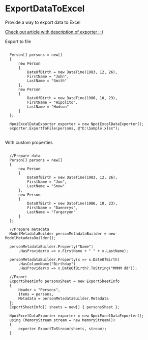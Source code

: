 # ExportDataToExcel
Provide a way to export data to Excel

<a href="https://pronetcs.blogspot.com/2020/04/export-data-to-excelin-c-hello.html">Check out article with description of exporter :-)</a>

Export to file
<pre>
<code>
  Person[] persons = new[]
  {
      new Person
      {
          DateOfBirth = new DateTime(1983, 12, 26),
          FirstName = "John",
          LastName = "Smith"
      },
      new Person
      {
          DateOfBirth = new DateTime(1986, 10, 23),
          FirstName = "Hipolito",
          LastName = "Hudson"
      }
  };

  NpoiExcelDataExporter exporter = new NpoiExcelDataExporter();
  exporter.ExportToFile(persons, @"D:\Sample.xlsx");
</code>
</pre>

With custom properties
<pre>
<code>
  //Prepare data
  Person[] persons = new[]
  {
      new Person
      {
          DateOfBirth = new DateTime(1983, 12, 26),
          FirstName = "Jon",
          LastName = "Snow"
      },
      new Person
      {
          DateOfBirth = new DateTime(1986, 10, 23),
          FirstName = "Daenerys",
          LastName = "Targaryen"
      }
  };

  //Prepare metadata
  ModelMetadataBuilder<Person> personMetadataBuilder = new ModelMetadataBuilder<Person>();

  personMetadataBuilder.Property("Name")
      .HasProvider(x => x.FirstName + " " + x.LastName);

  personMetadataBuilder.Property(x => x.DateOfBirth)
      .HasColumnName("Birthday")
      .HasProvider(x => x.DateOfBirth?.ToString("MMMM dd"));

  //Export
  ExportSheetInfo personsSheet = new ExportSheetInfo
  {
      Header = "Persons",
      Items = persons,
      Metadata = personMetadataBuilder.Metadata
  };
  ExportSheetInfo[] sheets = new[] { personsSheet };

  NpoiExcelDataExporter exporter = new NpoiExcelDataExporter();
  using (MemoryStream stream = new MemoryStream())
  {
      exporter.ExportToStream(sheets, stream);
  }
</code>
</pre>
